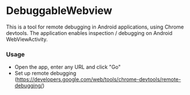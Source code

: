 # DebuggableWebview

This is a tool for remote debugging in Android applications, using Chrome devtools.
The application enables inspection / debugging on Android WebViewActivity.

### Usage
* Open the app, enter any URL and click "Go"
* Set up remote debugging (https://developers.google.com/web/tools/chrome-devtools/remote-debugging/)
